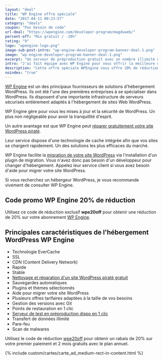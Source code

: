 ```yaml
---
layout: "deal"
title: "WP Engine offre spéciale"
date: "2017-04-11 00:23:57"
category: "deals"
coupon: "Pas besoin de code"
url-deal: "https://wpengine.com/developer-program/magduweb/"
percent-off: "Mix gratuit / -20%"
rating: "9"
logo: "wpengine-logo.png"
image-sub-post-intro: "wp-engine-developer-program-banner-deal-1.png"
image: "wp-engine-developer-program-banner-deal-1.png"
excerpt: "Un serveur de préproduction gratuit avec un nombre illimité de sites WordPress. Obtenez également 20% de réduction sur tous les plans d'hébergement de WPEngine sur votre 1er paiement et 2 mois gratuits avec le plan annuel."
intro: "J'ai fait équipe avec WP Engine pour vous offrir la meilleure offre sur leur **hébergement WordPress**. Ce partenariat exclusif vous permet d'accéder au [programme développeur dédié à la communauté du MDW](https://wpengine.com/developer-program/magduweb/). Déployez ainsi facilement des sites clients en utilisant un compte personnel WP Engine gratuit avec des sites WordPress illimités en préproduction et des installations WP transférables. N'oubliez pas, si vous référez un client à WP Engine lorsque par exemple vous mettez en production son site WordPress, vous gagnez $200 ou 100% du paiement du premier mois du client (en fonction du montant le plus élevé). Ce n'est pas tout. Utilisez le code promo [wpe20off](https://wpeng.in/magduoffer/) pour obtenir 20% de remise sur votre premier paiement pour un hébergement WordPress de production, peu importe le plan choisit. Obtenez un supplément de **2 mois gratuit** en choisissant un plan annuel. Migrez facilement votre site WordPress vers WP Engine. Un plugin gratuit de migration automatisée est offert avec chaque compte."
description: "Cette offre spéciale WPEngine vous offre 20% de réduction sur le 1er paiement. C'est la meilleure réduction WPEngine du moment, alors utilisez notre code de réduction WPEngine maintenant."
noindex: "true"
---
```


[WP Engine](https://wpeng.in/magduoffer/) est un des principaux fournisseurs de solutions d'hébergement WordPress. Ils ont été l'une des premières entreprises à se spécialiser dans WordPress. Ils disposent d'une importante infrastructure de serveurs sécurisés entièrement adaptés à l'hébergement de sites Web WordPress.

WP Engine gère pour vous les mises à jour et la sécurité de WordPress. Un plus non négligeable pour avoir la tranquillité d'esprit.

Un autre avantage est que WP Engine peut [réparer gratuitement votre site WordPress piraté](https://wpeng.in/magduworth/).

Leur service dispose d'une technologie de cache intégrée afin que vos sites se chargent rapidement. Un des solutions les plus efficaces du marché.

WP Engine facilite la [migration de votre site WordPress](https://wpeng.in/magdumove/) via l'installation d'un plugin de migration. Vous n'avez donc pas besoin d'un développeur pour changer d'hébergement. Appelez leur service client si vous avez besoin d'aide pour migrer votre site WordPress.

Si vous recherchez un hébergeur WordPress, je vous recommande vivement de consulter WP Engine.

## Code promo WP Engine 20% de réduction

Utilisez ce code de réduction exclusif **wpe20off** pour obtenir une réduction de 20% sur votre abonnement [WP Engine](https://wpeng.in/magduoffer/).

## Principales caractéristiques de l'hébergement WordPress WP Engine

- Technologie EverCache
- SSL
- CDN (Content Delivery Network)
- Rapide
- Stable
- [Nettoyage et réparation d'un site WordPress piraté gratuit](https://wpeng.in/magduworth/)
- Sauvegardes automatiques
- Plugins et thèmes sélectionnés
- Aide pour migrer votre site WordPress
- Plusieurs offres tarifaires adaptées à la taille de vos besoins
- Gestion des versions avec Git
- Points de restauration en 1 clic
- [Serveur de test en préproduction dispo en 1 clic](https://wpengine.com/developer-program/magduweb/)
- Transfert de données illimité
- Pare-feu
- Scan de malwares

Utilisez le code de réduction [wpe20off](https://wpeng.in/magduoffer/) pour obtenir un rabais de 20% sur votre premier paiement et 2 mois gratuits avec le plan annuel.

{% include custom/cartes/carte_ad_medium-rect-in-content.html %}
